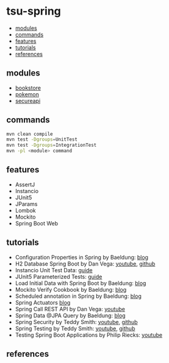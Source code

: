 # tsu-spring

- [modules](#modules)
- [commands](#commands)
- [features](#features)
- [tutorials](#tutorials)
- [references](#references)

## modules

- [bookstore](bookstore)
- [pokemon](pokemon)
- [secureapi](secureapi)

## commands

```bash
mvn clean compile
mvn test -Dgroups=UnitTest
mvn test -Dgroups=IntegrationTest
mvn -pl <module> command
```

## features

- AssertJ
- Instancio
- JUnit5
- JParams
- Lombok
- Mockito
- Spring Boot Web

## tutorials

- Configuration Properties in Spring by Baeldung: [blog](https://www.baeldung.com/configuration-properties-in-spring-boot)
- H2 Database Spring Boot by Dan Vega: [youtube](https://www.youtube.com/watch?v=PSrHcCwvfVQ), [github](https://github.com/danvega/h2-demo)
- Instancio Unit Test Data: [guide](https://www.instancio.org/user-guide/)
- JUnit5 Parameterized Tests: [guide](https://junit.org/junit5/docs/current/user-guide/#writing-tests-parameterized-tests)
- Load Initial Data with Spring Boot by Baeldung: [blog](https://www.baeldung.com/spring-boot-data-sql-and-schema-sql)
- Mockito Verify Cookbook by Baeldung: [blog](https://www.baeldung.com/mockito-verify)
- Scheduled annotation in Spring by Baeldung: [blog](EnableScheduling)
- Spring Actuators [blog](https://docs.spring.io/spring-boot/docs/2.1.13.RELEASE/reference/html/production-ready-endpoints.html)
- Spring Call REST API by Dan Vega: [youtube](https://www.youtube.com/watch?v=XEtPVm_SL2Q)
- Spring Data @JPA Query by Baeldung: [blog](https://www.baeldung.com/spring-data-jpa-query)
- Spring Security by Teddy Smith: [youtube](https://www.youtube.com/watch?v=GjN5IauaflY&list=PL82C6-O4XrHe3sDCodw31GjXbwRdCyyuY&index=1), [github](https://github.com/teddysmithdev/pokemon-review-springboot/tree/master)
- Spring Testing by Teddy Smith: [youtube](https://www.youtube.com/watch?v=jqwZthuBmZY&list=PL82C6-O4XrHcg8sNwpoDDhcxUCbFy855E), [github](https://github.com/teddysmithdev/pokemon-review-springboot/tree/master)
- Testing Spring Boot Applications by Philip Riecks: [youtube](https://www.youtube.com/watch?v=hR0bbk2tsF0) 

## references